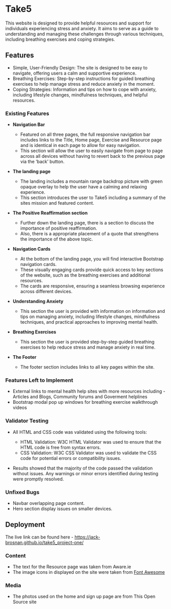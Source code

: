 # Take5

This website is designed to provide helpful resources and support for individuals experiencing stress and anxiety. It aims to serve as a guide to understanding and managing these challenges through various techniques, including breathing exercises and coping strategies.


## Features 

- Simple, User-Friendly Design: The site is designed to be easy to navigate, offering users a calm and supportive experience.
- Breathing Exercises: Step-by-step instructions for guided breathing exercises to help manage stress and reduce anxiety in the moment.
- Coping Strategies: Information and tips on how to cope with anxiety, including lifestyle changes, mindfulness techniques, and helpful resources.


### Existing Features

- __Navigation Bar__

  - Featured on all three pages, the full responsive navigation bar includes links to the Title, Home page, Exercise and Resource page and is identical in each page to allow for easy navigation.
  - This section will allow the user to easily navigate from page to page across all devices without having to revert back to the previous page via the ‘back’ button. 

- __The landing page__

  - The landing includes a mountain range backdrop picture with green opaque overlay to help the user have a calming and relaxing experience.
  - This section introduces the user to Take5 including a summary of the sites mission and featured content.

- __The Positive Reaffirmation section__

  - Further down the landing page, there is a section to discuss the importance of positive reaffirmation.
  - Also, there is a appropriate placement of a quote that strengthens the importance of the above topic.

- __Navigation Cards__

  - At the bottom of the landing page, you will find interactive Bootstrap navigation cards. 
  - These visually engaging cards provide quick access to key sections of the website, such as the breathing exercises and additional resources. 
  - The cards are responsive, ensuring a seamless browsing experience across different devices.


- __Understanding Anxiety__

  - This section the user is provided with information on information and tips on managing anxiety, including lifestyle changes, mindfulness techniques, and practical approaches to improving mental health.

- __Breathing Exercises__

  - This section the user is provided step-by-step guided breathing exercises to help reduce stress and manage anxiety in real time.

- __The Footer__ 

  - The footer section includes links to all key pages within the site.

### Features Left to Implement

- External links to mental health help sites with more resources including - Articles and Blogs, Community forums and Goverment helplines
- Bootstrap modal pop up windows for breathing exercise walkthrough videos


### Validator Testing 

- All HTML and CSS code was validated using the following tools:

  - HTML Validation: W3C HTML Validator was used to ensure that the HTML code is free from syntax errors.
  - CSS Validation: W3C CSS Validator was used to validate the CSS code for potential errors or compatibility issues.

- Results showed that the majority of the code passed the validation without issues. Any warnings or minor errors identified during testing were promptly resolved.

### Unfixed Bugs

 - Navbar overlapping page content. 
 - Hero section display issues on smaller devices.

## Deployment

The live link can be found here - https://jack-brosnan.github.io/take5_project-one/


### Content 

- The text for the Resource page  was taken from Aware.ie
- The image icons in displayed on the site were taken from [Font Awesome](https://fontawesome.com/)

### Media

- The photos used on the home and sign up page are from This Open Source site

